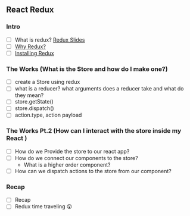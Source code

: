 ## React Redux
### Intro
- [ ] What is redux? [Redux Slides](https://docs.google.com/presentation/d/1c1Ycvl3-3eMr3Eq-uAn4yU7HHjGuo_eU0PLevAEHUIg/edit#slide=id.g3428e36ca0_0_358)
- [ ] [Why Redux?](https://redux.js.org/)
- [ ] [Installing Redux](https://redux.js.org/introduction/getting-started)

### The Works (What is the Store and how do I make one?)
- [ ] create a Store using redux
- [ ] what is a reducer? what arguments does a reducer take and what do they mean?
- [ ] store.getState()
- [ ] store.dispatch()
- [ ] action.type, action payload

### The Works Pt.2 (How can I interact with the store inside my React )
- [ ] How do we Provide the store to our react app?
- [ ] How do we connect our components to the store?
  * What is a higher order component?
- [ ] How can we dispatch actions to the store from our component?

### Recap
- [ ] Recap
- [ ] Redux time traveling 😮